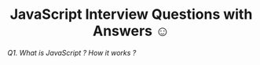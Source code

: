 <h1 align = "center">JavaScript Interview Questions with Answers ☺️ </h1>

*Q1. What is JavaScript ? How it works ?*
